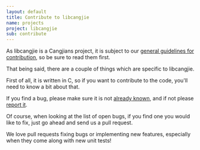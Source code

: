 ```yaml
---
layout: default
title: Contribute to libcangjie
name: projects
project: libcangjie
sub: contribute
---
```


As libcangjie is a Cangjians project, it is subject to our
[general guidelines for contribution](/contribute.html), so be sure to read
them first.

That being said, there are a couple of things which are specific to
libcangjie.

First of all, it is written in C, so if you want to contribute to the code,
you'll need to know a bit about that.

If you find a bug, please make sure it is not
[already known](https://gitlab.freedesktop.org/cangjie/libcangjie/issues), and
if not please [report it](https://gitlab.freedesktop.org/cangjie/libcangjie/issues/new).

Of course, when looking at the list of open bugs, if you find one you would
like to fix, just go ahead and send us a pull request.

We love pull requests fixing bugs or implementing new features, especially
when they come along with new unit tests!
